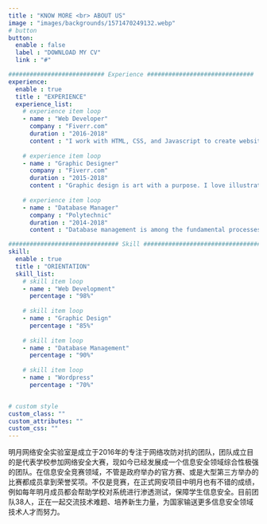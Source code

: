 ```yaml
---
title : "KNOW MORE <br> ABOUT US"
image : "images/backgrounds/1571470249132.webp"
# button
button:
  enable : false
  label : "DOWNLOAD MY CV"
  link : "#"

########################### Experience ##############################
experience:
  enable : true
  title : "EXPERIENCE"
  experience_list:
    # experience item loop
    - name : "Web Developer"
      company : "Fiverr.com"
      duration : "2016-2018"
      content : "I work with HTML, CSS, and Javascript to create websites and web applications like Personal, Business, Blog, E-comerches etc."
      
    # experience item loop
    - name : "Graphic Designer"
      company : "Fiverr.com"
      duration : "2015-2018"
      content : "Graphic design is art with a purpose. I love illustration, so logo desing is my favorite work. But i can do many things with graphics."
      
    # experience item loop
    - name : "Database Manager"
      company : "Polytechnic"
      duration : "2014-2018"
      content : "Database management is among the fundamental processes in the software field of computing. I know MS Access very well."

############################### Skill #################################
skill:
  enable : true
  title : "ORIENTATION"
  skill_list:
    # skill item loop
    - name : "Web Development"
      percentage : "98%"
      
    # skill item loop
    - name : "Graphic Design"
      percentage : "85%"
      
    # skill item loop
    - name : "Database Management"
      percentage : "90%"
      
    # skill item loop
    - name : "Wordpress"
      percentage : "70%"


# custom style
custom_class: "" 
custom_attributes: "" 
custom_css: ""
---
```


明月网络安全实验室是成立于2016年的专注于网络攻防对抗的团队，团队成立目的是代表学校参加网络安全大赛，现如今已经发展成一个信息安全领域综合性极强的团队。在信息安全竞赛领域，不管是政府举办的官方赛、或是大型第三方举办的比赛都成员拿到荣誉奖项。不仅是竞赛，在正式网安项目中明月也有不错的成绩，例如每年明月成员都会帮助学校对系统进行渗透测试，保障学生信息安全。目前团队38人，正在一起交流技术难题、培养新生力量，为国家输送更多信息安全领域技术人才而努力。